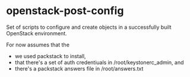 openstack-post-config
=====================

Set of scripts to configure and create objects in a successfully built OpenStack environment.

For now assumes that the 

- we used packstack to install, 
- that there's a set of auth credentiuals in /root/keystonerc_admin, and 
- there's a packstack answers file in /root/answers.txt



